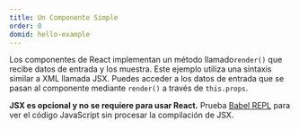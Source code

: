 ```yaml
---
title: Un Componente Simple
order: 0
domid: hello-example
---
```


Los componentes de React implementan un método llamado`render()` que recibe datos de entrada y los muestra. Este ejemplo utiliza una sintaxis similar a XML llamada JSX. Puedes acceder a los datos de entrada que se pasan al componente mediante `render()` a través de `this.props`.

**JSX es opcional y no se requiere para usar React.** Prueba [Babel REPL](babel://es5-syntax-example) para ver el código JavaScript sin procesar la compilación de JSX.
